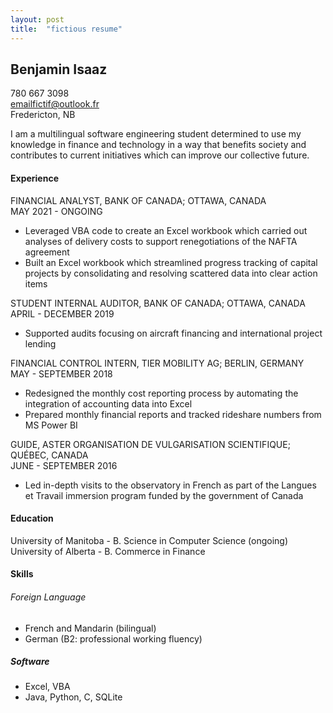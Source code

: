 ```yaml
---
layout: post
title:  "fictious resume"
---
```


## Benjamin Isaaz

780 667 3098  
emailfictif@outlook.fr  
Fredericton, NB

I am a multilingual software engineering student determined to use my knowledge in
finance and technology in a way that benefits society and contributes to current initiatives
which can improve our collective future.  

#### Experience  
FINANCIAL ANALYST, BANK OF CANADA; OTTAWA, CANADA  
MAY 2021 - ONGOING
- Leveraged VBA code to create an Excel workbook which carried out analyses of delivery costs to support renegotiations of the NAFTA agreement
- Built an Excel workbook which streamlined progress tracking of capital
projects by consolidating and resolving scattered data into clear action items  

STUDENT INTERNAL AUDITOR, BANK OF CANADA; OTTAWA, CANADA  
APRIL - DECEMBER 2019
- Supported audits focusing on aircraft financing and international project lending  

FINANCIAL CONTROL INTERN, TIER MOBILITY AG; BERLIN, GERMANY  
MAY - SEPTEMBER 2018
- Redesigned the monthly cost reporting process by automating the integration of
accounting data into Excel
- Prepared monthly financial reports and tracked rideshare numbers from MS Power BI  

GUIDE, ASTER ORGANISATION DE VULGARISATION SCIENTIFIQUE; QUÉBEC, CANADA  
JUNE - SEPTEMBER 2016
- Led in-depth visits to the observatory in French as part of the Langues et Travail
immersion program funded by the government of Canada

#### Education  
University of Manitoba - B. Science in Computer Science (ongoing)  
University of Alberta - B. Commerce in Finance

#### Skills

###### Foreign Language
- French and Mandarin (bilingual)
- German (B2: professional working fluency)

##### Software
- Excel, VBA
- Java, Python, C, SQLite
